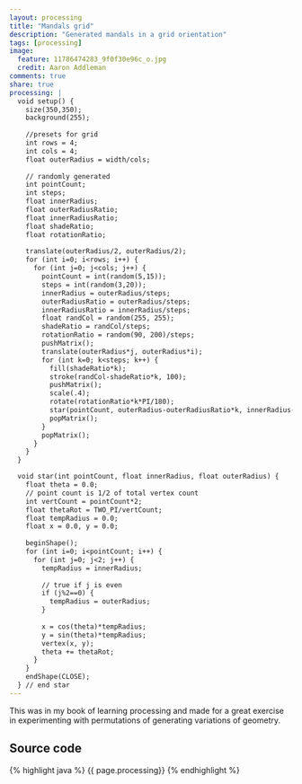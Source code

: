 ```yaml
---
layout: processing
title: "Mandals grid"
description: "Generated mandals in a grid orientation"
tags: [processing]
image:
  feature: 11786474283_9f0f30e96c_o.jpg
  credit: Aaron Addleman
comments: true
share: true
processing: |
  void setup() {
    size(350,350);
    background(255);
    
    //presets for grid
    int rows = 4;
    int cols = 4;
    float outerRadius = width/cols;
    
    // randomly generated
    int pointCount;
    int steps;
    float innerRadius;
    float outerRadiusRatio;
    float innerRadiusRatio;
    float shadeRatio;
    float rotationRatio;
    
    translate(outerRadius/2, outerRadius/2);
    for (int i=0; i<rows; i++) {
      for (int j=0; j<cols; j++) {
        pointCount = int(random(5,15));
        steps = int(random(3,20));
        innerRadius = outerRadius/steps;
        outerRadiusRatio = outerRadius/steps;
        innerRadiusRatio = innerRadius/steps;
        float randCol = random(255, 255);
        shadeRatio = randCol/steps;
        rotationRatio = random(90, 200)/steps;
        pushMatrix();
        translate(outerRadius*j, outerRadius*i);
        for (int k=0; k<steps; k++) {
          fill(shadeRatio*k);
          stroke(randCol-shadeRatio*k, 100);
          pushMatrix();
          scale(.4);
          rotate(rotationRatio*k*PI/180);
          star(pointCount, outerRadius-outerRadiusRatio*k, innerRadius-innerRadiusRatio*k);
          popMatrix();
        }
        popMatrix();
      }
    }
  }

  void star(int pointCount, float innerRadius, float outerRadius) {
    float theta = 0.0;
    // point count is 1/2 of total vertex count
    int vertCount = pointCount*2;
    float thetaRot = TWO_PI/vertCount;
    float tempRadius = 0.0;
    float x = 0.0, y = 0.0;
    
    beginShape();
    for (int i=0; i<pointCount; i++) {
      for (int j=0; j<2; j++) {
        tempRadius = innerRadius;
        
        // true if j is even
        if (j%2==0) {
          tempRadius = outerRadius;
        }
        
        x = cos(theta)*tempRadius;
        y = sin(theta)*tempRadius;
        vertex(x, y);
        theta += thetaRot;
      }
    }
    endShape(CLOSE);
  } // end star
---
```


This was in my book of learning processing and made for a great exercise in experimenting with permutations of generating variations of geometry.

<script type="application/processing" data-processing-target="pjs">
{{ page.processing }}
</script>

<canvas id="pjs"> </canvas>

## Source code

{% highlight java %}
{{ page.processing}}
{% endhighlight %}